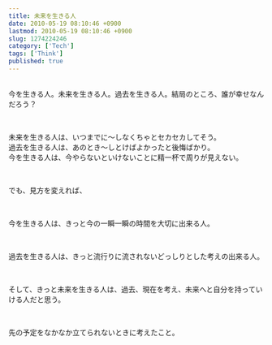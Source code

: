```yaml
---
title: 未来を生きる人
date: 2010-05-19 08:10:46 +0900
lastmod: 2010-05-19 08:10:46 +0900
slug: 1274224246
category: ['Tech']
tags: ['Think']
published: true
---
```




<p><br />
今を生きる人。未来を生きる人。過去を生きる人。結局のところ、誰が幸せなんだろう？</p><br />
<p>未来を生きる人は、いつまでに〜しなくちゃとセカセカしてそう。<br />
過去を生きる人は、あのとき〜しとけばよかったと後悔ばかり。<br />
今を生きる人は、今やらないといけないことに精一杯で周りが見えない。</p><br />
<p>でも、見方を変えれば、</p><br />
<p>今を生きる人は、きっと今の一瞬一瞬の時間を大切に出来る人。</p><br />
<p>過去を生きる人は、きっと流行りに流されないどっしりとした考えの出来る人。</p><br />
<p>そして、きっと未来を生きる人は、過去、現在を考え、未来へと自分を持っていける人だと思う。</p><br />
<p>先の予定をなかなか立てられないときに考えたこと。</p>

